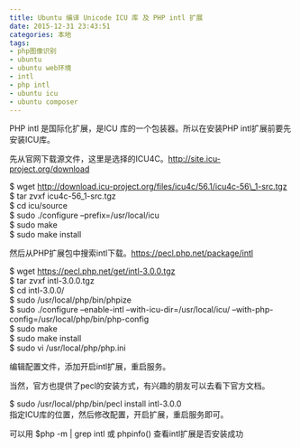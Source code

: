 ```yaml
---
title: Ubuntu 编译 Unicode ICU 库 及 PHP intl 扩展
date: 2015-12-31 23:43:51
categories: 本地
tags: 
- php图像识别
- ubuntu
- ubuntu web环境
- intl
- php intl
- ubuntu icu
- ubuntu composer
---
```


 PHP intl 是国际化扩展，是ICU 库的一个包装器。所以在安装PHP intl扩展前要先安装ICU库。

先从官网下载源文件，这里是选择的ICU4C。http://site.icu-project.org/download

$ wget http://download.icu-project.org/files/icu4c/56.1/icu4c-56\_1-src.tgz  
$ tar zvxf icu4c-56\_1-src.tgz  
$ cd icu/source  
$ sudo ./configure –prefix=/usr/local/icu  
$ sudo make  
$ sudo make install

然后从PHP扩展包中搜索intl下载。https://pecl.php.net/package/intl

$ wget https://pecl.php.net/get/intl-3.0.0.tgz  
$ tar zvxf intl-3.0.0.tgz  
$ cd intl-3.0.0/  
$ sudo /usr/local/php/bin/phpize  
$ sudo ./configure –enable-intl –with-icu-dir=/usr/local/icu/ –with-php-config=/usr/local/php/bin/php-config  
$ sudo make  
$ sudo make install  
$ sudo vi /usr/local/php/php.ini

编辑配置文件，添加开启intl扩展，重启服务。

当然，官方也提供了pecl的安装方式，有兴趣的朋友可以去看下官方文档。

$ sudo /usr/local/php/bin/pecl install intl-3.0.0  
指定ICU库的位置，然后修改配置，开启扩展，重启服务即可。

可以用 $php -m | grep intl 或 phpinfo() 查看intl扩展是否安装成功
